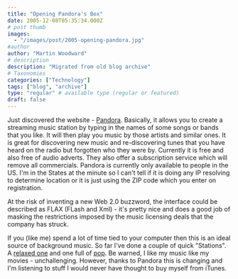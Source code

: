```yaml
---
title: "Opening Pandora's Box"
date: 2005-12-08T05:35:34.000Z
# post thumb
images:
  - "/images/post/2005-opening-pandora.jpg"
#author
author: "Martin Woodward"
# description
description: "Migrated from old blog archive"
# Taxonomies
categories: ["Technology"]
tags: ["blog", "archive"]
type: "regular" # available type (regular or featured)
draft: false
---
```


Just discovered the website - [Pandora](http://www.pandora.com).  Basically, it allows you to create a streaming music station by typing in the names of some songs or bands that you like.  It will then play you music by those artists and similar ones.  It is great for discovering new music and re-discovering tunes that you have heard on the radio but forgotten who they were by.  Currently it is free and also free of audio adverts.  They also offer a subscription service which will remove all commercials.  Pandora is currently only available to people in the US.  I'm in the States at the minute so I can't tell if it is doing any IP resolving to determine location or it is just using the ZIP code which you enter on registration.  

At the risk of inventing a new Web 2.0 buzzword, the interface could be described as FLAX (FLash and Xml) - it's pretty nice and does a good job of masking the restrictions imposed by the music licensing deals that the company has struck.

If you (like me) spend a lot of time tied to your computer then this is an ideal source of background music.  So far I've done a couple of quick "Stations".  A [relaxed one](http://www.pandora.com/?sc=sh3986461) and one full of [pop](http://www.pandora.com/?sc=sh3994306).  Be warned, I like my music like my movies - unchallenging.  However, thanks to Pandora this is changing and I'm listening to stuff I would never have thought to buy myself from iTunes.